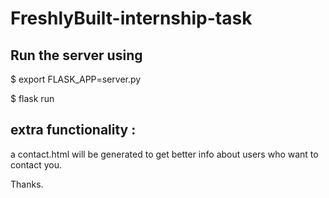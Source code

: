 # FreshlyBuilt-internship-task

## Run the server using

$ export FLASK_APP=server.py

$ flask run

## extra functionality :

a contact.html will be generated to get better info about users who want to contact you.

Thanks.
